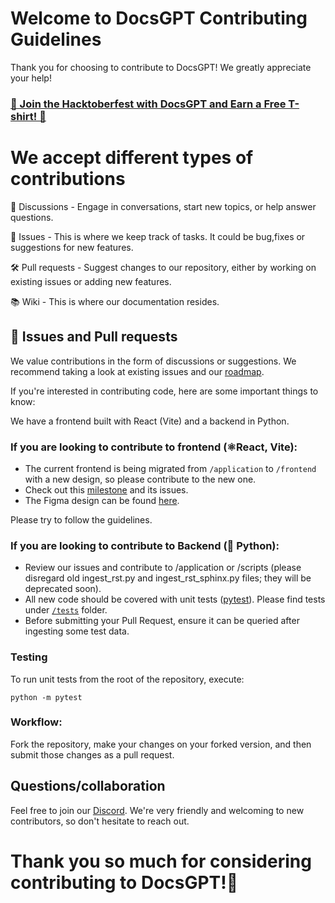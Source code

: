 # Welcome to DocsGPT Contributing Guidelines

Thank you for choosing to contribute to DocsGPT! We greatly appreciate your help!

### [🎉 Join the Hacktoberfest with DocsGPT and Earn a Free T-shirt! 🎉](https://github.com/arc53/DocsGPT/blob/main/HACKTOBERFEST.md)

# We accept different types of contributions

📣 Discussions - Engage in conversations, start new topics, or help answer questions.

🐞 Issues - This is where we keep track of tasks. It could be bug,fixes or suggestions for new features.

🛠️ Pull requests - Suggest changes to our repository, either by working on existing issues or adding new features.

📚 Wiki - This is where our documentation resides.


## 🐞 Issues and Pull requests

We value contributions in the form of discussions or suggestions. We recommend taking a look at existing issues and our [roadmap](https://github.com/orgs/arc53/projects/2).

If you're interested in contributing code, here are some important things to know:

We have a frontend built with React (Vite) and a backend in Python.

### If you are looking to contribute to frontend (⚛️React, Vite):

- The current frontend is being migrated from `/application` to `/frontend` with a new design, so please contribute to the new one.
- Check out this [milestone](https://github.com/arc53/DocsGPT/milestone/1) and its issues.
- The Figma design can be found [here](https://www.figma.com/file/OXLtrl1EAy885to6S69554/DocsGPT?node-id=0%3A1&t=hjWVuxRg9yi5YkJ9-1).

Please try to follow the guidelines.

### If you are looking to contribute to Backend (🐍 Python):
- Review our issues and contribute to /application or /scripts (please disregard old ingest_rst.py and ingest_rst_sphinx.py files; they will be deprecated soon).
- All new code should be covered with unit tests ([pytest](https://github.com/pytest-dev/pytest)). Please find tests under [`/tests`](https://github.com/arc53/DocsGPT/tree/main/tests) folder.
- Before submitting your Pull Request, ensure it can be queried after ingesting some test data.
  
### Testing

To run unit tests from the root of the repository, execute:
```
python -m pytest
```

### Workflow:
Fork the repository, make your changes on your forked version, and then submit those changes as a pull request.

## Questions/collaboration
Feel free to join our [Discord](https://discord.gg/n5BX8dh8rU). We're very friendly and welcoming to new contributors, so don't hesitate to reach out.
# Thank you so much for considering contributing to DocsGPT!🙏
